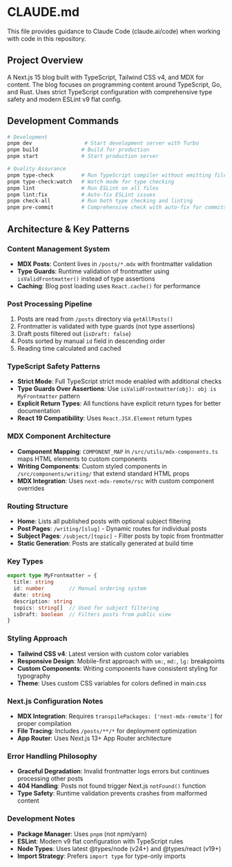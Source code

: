 # CLAUDE.md

This file provides guidance to Claude Code (claude.ai/code) when working with code in this repository.

## Project Overview

A Next.js 15 blog built with TypeScript, Tailwind CSS v4, and MDX for content. The blog focuses on programming content around TypeScript, Go, and Rust. Uses strict TypeScript configuration with comprehensive type safety and modern ESLint v9 flat config.

## Development Commands

```bash
# Development
pnpm dev                 # Start development server with Turbo
pnpm build              # Build for production
pnpm start              # Start production server

# Quality Assurance  
pnpm type-check         # Run TypeScript compiler without emitting files
pnpm type-check:watch   # Watch mode for type checking
pnpm lint               # Run ESLint on all files
pnpm lint:fix           # Auto-fix ESLint issues
pnpm check-all          # Run both type checking and linting
pnpm pre-commit         # Comprehensive check with auto-fix for commits
```

## Architecture & Key Patterns

### Content Management System
- **MDX Posts**: Content lives in `/posts/*.mdx` with frontmatter validation
- **Type Guards**: Runtime validation of frontmatter using `isValidFrontmatter()` instead of type assertions
- **Caching**: Blog post loading uses `React.cache()` for performance

### Post Processing Pipeline
1. Posts are read from `/posts` directory via `getAllPosts()`
2. Frontmatter is validated with type guards (not type assertions)  
3. Draft posts filtered out (`isDraft: false`)
4. Posts sorted by manual `id` field in descending order
5. Reading time calculated and cached

### TypeScript Safety Patterns
- **Strict Mode**: Full TypeScript strict mode enabled with additional checks
- **Type Guards Over Assertions**: Use `isValidFrontmatter(obj): obj is MyFrontmatter` pattern
- **Explicit Return Types**: All functions have explicit return types for better documentation
- **React 19 Compatibility**: Uses `React.JSX.Element` return types

### MDX Component Architecture
- **Component Mapping**: `COMPONENT_MAP` in `/src/utils/mdx-components.ts` maps HTML elements to custom components
- **Writing Components**: Custom styled components in `/src/components/writing/` that extend standard HTML props
- **MDX Integration**: Uses `next-mdx-remote/rsc` with custom component overrides

### Routing Structure
- **Home**: Lists all published posts with optional subject filtering
- **Post Pages**: `/writing/[slug]` - Dynamic routes for individual posts
- **Subject Pages**: `/subject/[topic]` - Filter posts by topic from frontmatter
- **Static Generation**: Posts are statically generated at build time

### Key Types
```typescript
export type MyFrontmatter = {
  title: string
  id: number        // Manual ordering system
  date: string
  description: string
  topics: string[]  // Used for subject filtering
  isDraft: boolean  // Filters posts from public view
}
```

### Styling Approach
- **Tailwind CSS v4**: Latest version with custom color variables
- **Responsive Design**: Mobile-first approach with `sm:`, `md:`, `lg:` breakpoints
- **Custom Components**: Writing components have consistent styling for typography
- **Theme**: Uses custom CSS variables for colors defined in main.css

### Next.js Configuration Notes
- **MDX Integration**: Requires `transpilePackages: ['next-mdx-remote']` for proper compilation
- **File Tracing**: Includes `/posts/**/*` for deployment optimization
- **App Router**: Uses Next.js 13+ App Router architecture

### Error Handling Philosophy
- **Graceful Degradation**: Invalid frontmatter logs errors but continues processing other posts
- **404 Handling**: Posts not found trigger Next.js `notFound()` function
- **Type Safety**: Runtime validation prevents crashes from malformed content

### Development Notes
- **Package Manager**: Uses `pnpm` (not npm/yarn)
- **ESLint**: Modern v9 flat configuration with TypeScript rules
- **Node Types**: Uses latest @types/node (v24+) and @types/react (v19+)
- **Import Strategy**: Prefers `import type` for type-only imports
